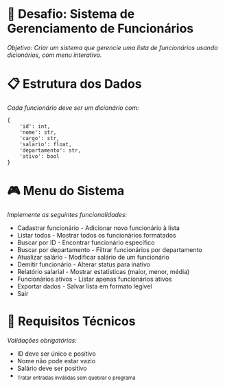
# 🎯 Desafio: Sistema de Gerenciamento de Funcionários

*Objetivo: Criar um sistema que gerencie uma lista de funcionários usando dicionários, com menu interativo.*

# 📋 Estrutura dos Dados
*Cada funcionário deve ser um dicionário com:*

```
{
    'id': int,
    'nome': str,
    'cargo': str,
    'salario': float,
    'departamento': str,
    'ativo': bool
}
```

# 🎮 Menu do Sistema
*Implemente as seguintes funcionalidades:*

* Cadastrar funcionário - Adicionar novo funcionário à lista
* Listar todos - Mostrar todos os funcionários formatados
* Buscar por ID - Encontrar funcionário específico
* Buscar por departamento - Filtrar funcionários por departamento
* Atualizar salário - Modificar salário de um funcionário
* Demitir funcionário - Alterar status para inativo
* Relatório salarial - Mostrar estatísticas (maior, menor, média)
* Funcionários ativos - Listar apenas funcionários ativos
* Exportar dados - Salvar lista em formato legível
* Sair

# 🔧 Requisitos Técnicos
*Validações obrigatórias:*

* ID deve ser único e positivo
* Nome não pode estar vazio
* Salário deve ser positivo
* <sub>Tratar entradas inválidas sem quebrar o programa<sub>
